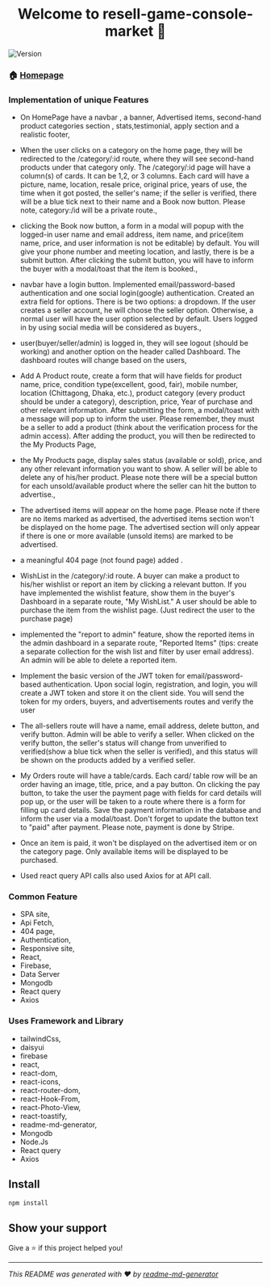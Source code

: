 <h1 align="center">Welcome to resell-game-console-market 👋</h1>
<p>
  <img alt="Version" src="https://img.shields.io/badge/version-0.0.0-blue.svg?cacheSeconds=2592000" />
</p>

### 🏠 [Homepage](https://resell-game-console-market.web.app/)

### Implementation of unique Features
 * On HomePage have a navbar , a banner, Advertised items, second-hand product categories section , stats,testimonial, apply section and a realistic footer,
 * When the user clicks on a category on the home page, they will be redirected to the /category/:id route, where they will see second-hand products under that category only. The /category/:id page will have a column(s) of cards. It can be 1,2, or 3 columns. Each card will have a picture, name, location, resale price, original price, years of use, the time when it got posted, the seller's name; if the seller is verified, there will be a blue tick next to their name and a Book now button. Please note, category:/id will be a private route.,
 * clicking the Book now button, a form in a modal will popup with the logged-in user name and email address, item name, and price(item name, price, and user information is not be editable) by default. You will give your phone number and meeting location, and lastly, there is be a submit button. After clicking the submit button, you will have to inform the buyer with a modal/toast that the item is booked.,
 * navbar have a login button. Implemented email/password-based authentication and  one social login(google) authentication. Created an extra field for options. There is be two options:  a dropdown. If the user creates a seller account, he will choose the seller option. Otherwise, a normal user will have the user option selected by default. Users logged in by using social media will be considered as buyers.,
 *  user(buyer/seller/admin) is logged in, they will see logout (should be working) and another option on the header called Dashboard. The dashboard routes will change based on the users,
 * Add A Product route, create a form that will have fields for product name, price, condition type(excellent, good, fair), mobile number, location (Chittagong, Dhaka, etc.), product category (every product should be under a category), description, price, Year of purchase and other relevant information. After submitting the form, a modal/toast with a message will pop up to inform the user. Please remember, they must be a seller to add a product (think about the verification process for the admin access). After adding the product, you will then be redirected to the My Products Page,
 * the My Products page, display sales status (available or sold), price, and any other relevant information you want to show. A seller will be able to delete any of his/her product. Please note there will be a special button for each unsold/available product where the seller can hit the button to advertise.,
 * The advertised items will appear on the home page. Please note if there are no items marked as advertised, the advertised items section won't be displayed on the home page. The advertised section will only appear if there is one or more available (unsold items) are marked to be advertised.
 * a meaningful 404 page (not found page) added .
 * WishList in the /category/:id route. A buyer can make a product to his/her wishlist or report an item by clicking a relevant button. If you have implemented the wishlist feature, show them in the buyer's Dashboard in a separate route, "My WishList." A user should be able to purchase the item from the wishlist page. (Just redirect the user to the purchase page)
 * implemented the "report to admin" feature, show the reported items in the admin dashboard in a separate route, "Reported Items" (tips: create a separate collection for the wish list and filter by user email address). An admin will be able to delete a reported item.
 * Implement the basic version of the JWT token for email/password-based authentication. Upon social login, registration, and login, you will create a JWT token and store it on the client side. You will send the token for my orders, buyers, and advertisements routes and verify the user

 * The all-sellers route will have a name, email address, delete button, and verify button. Admin will be able to verify a seller. When clicked on the verify button, the seller's status will change from unverified to verified(show a blue tick when the seller is verified), and this status will be shown on the products added by a verified seller.
 * My Orders route will have a table/cards. Each card/ table row will be an order having an image, title, price, and a pay button. On clicking the pay button, to take the user the payment page with fields for card details will pop up, or the user will be taken to a route where there is a form for filling up card details. Save the payment information in the database and inform the user via a modal/toast. Don't forget to update the button text to "paid" after payment. Please note, payment is done by Stripe.
 * Once an item is paid, it won't be displayed on the advertised item or on the category page. Only available items will be displayed to be purchased.

 * Used react query API calls also used Axios for at API call.

### Common Feature
 * SPA site,
 * Api Fetch,
 * 404 page,
 * Authentication,
 * Responsive site,
 * React,
 * Firebase,
 * Data Server
 * Mongodb
 * React query
 * Axios


### Uses Framework and Library
   * tailwindCss,
   * daisyui
   * firebase
   * react,
   * react-dom,
   * react-icons,
   * react-router-dom,
   * react-Hook-From,
   * react-Photo-View,
   * react-toastify,
   * readme-md-generator,
   * Mongodb
   * Node.Js
   * React query
   * Axios

## Install

```sh
npm install
```

## Show your support

Give a ⭐️ if this project helped you!

***
_This README was generated with ❤️ by [readme-md-generator](https://github.com/kefranabg/readme-md-generator)_